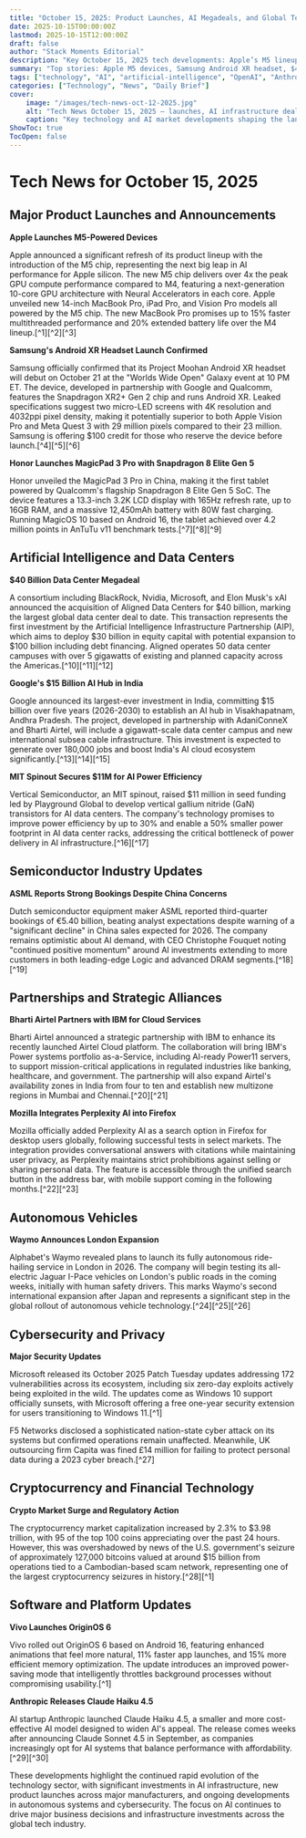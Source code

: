 ```yaml
---
title: "October 15, 2025: Product Launches, AI Megadeals, and Global Tech Moves"
date: 2025-10-15T00:00:00Z
lastmod: 2025-10-15T12:00:00Z
draft: false
author: "Stack Moments Editorial"
description: "Key October 15, 2025 tech developments: Apple’s M5 lineup, Samsung’s Android XR reveal, a $40B Aligned Data Centers megadeal (AIP), Google’s $15B India AI hub, ASML bookings beat, Waymo’s London expansion, Patch Tuesday updates, major crypto seizure, and more."
summary: "Top stories: Apple M5 devices, Samsung Android XR headset, $40B AIP–Aligned data center deal, Google India AI hub, ASML strong bookings, Airtel–IBM cloud, Waymo London expansion, Microsoft Patch Tuesday + F5/Capita, crypto seizure, Vivo OriginOS 6, Anthropic Claude Haiku 4.5."
tags: ["technology", "AI", "artificial-intelligence", "OpenAI", "Anthropic", "startups", "India", "funding", "daily-news", "Apple", "Samsung", "ASML", "Waymo", "Mozilla", "Firefox", "IBM", "Airtel", "xAI", "data-centers", "XR", "cybersecurity", "cryptocurrency"]
categories: ["Technology", "News", "Daily Brief"]
cover:
    image: "/images/tech-news-oct-12-2025.jpg"
    alt: "Tech News October 15, 2025 — launches, AI infrastructure deals, and market signals"
    caption: "Key technology and AI market developments shaping the landscape on October 15, 2025"
ShowToc: true
TocOpen: false
---
```

# Tech News for October 15, 2025

## Major Product Launches and Announcements

**Apple Launches M5-Powered Devices**

Apple announced a significant refresh of its product lineup with the introduction of the M5 chip, representing the next big leap in AI performance for Apple silicon. The new M5 chip delivers over 4x the peak GPU compute performance compared to M4, featuring a next-generation 10-core GPU architecture with Neural Accelerators in each core. Apple unveiled new 14-inch MacBook Pro, iPad Pro, and Vision Pro models all powered by the M5 chip. The new MacBook Pro promises up to 15% faster multithreaded performance and 20% extended battery life over the M4 lineup.[^1][^2][^3]

**Samsung's Android XR Headset Launch Confirmed**

Samsung officially confirmed that its Project Moohan Android XR headset will debut on October 21 at the "Worlds Wide Open" Galaxy event at 10 PM ET. The device, developed in partnership with Google and Qualcomm, features the Snapdragon XR2+ Gen 2 chip and runs Android XR. Leaked specifications suggest two micro-LED screens with 4K resolution and 4032ppi pixel density, making it potentially superior to both Apple Vision Pro and Meta Quest 3 with 29 million pixels compared to their 23 million. Samsung is offering \$100 credit for those who reserve the device before launch.[^4][^5][^6]

**Honor Launches MagicPad 3 Pro with Snapdragon 8 Elite Gen 5**

Honor unveiled the MagicPad 3 Pro in China, making it the first tablet powered by Qualcomm's flagship Snapdragon 8 Elite Gen 5 SoC. The device features a 13.3-inch 3.2K LCD display with 165Hz refresh rate, up to 16GB RAM, and a massive 12,450mAh battery with 80W fast charging. Running MagicOS 10 based on Android 16, the tablet achieved over 4.2 million points in AnTuTu v11 benchmark tests.[^7][^8][^9]

## Artificial Intelligence and Data Centers

**\$40 Billion Data Center Megadeal**

A consortium including BlackRock, Nvidia, Microsoft, and Elon Musk's xAI announced the acquisition of Aligned Data Centers for \$40 billion, marking the largest global data center deal to date. This transaction represents the first investment by the Artificial Intelligence Infrastructure Partnership (AIP), which aims to deploy \$30 billion in equity capital with potential expansion to \$100 billion including debt financing. Aligned operates 50 data center campuses with over 5 gigawatts of existing and planned capacity across the Americas.[^10][^11][^12]

**Google's \$15 Billion AI Hub in India**

Google announced its largest-ever investment in India, committing \$15 billion over five years (2026-2030) to establish an AI hub in Visakhapatnam, Andhra Pradesh. The project, developed in partnership with AdaniConneX and Bharti Airtel, will include a gigawatt-scale data center campus and new international subsea cable infrastructure. This investment is expected to generate over 180,000 jobs and boost India's AI cloud ecosystem significantly.[^13][^14][^15]

**MIT Spinout Secures \$11M for AI Power Efficiency**

Vertical Semiconductor, an MIT spinout, raised \$11 million in seed funding led by Playground Global to develop vertical gallium nitride (GaN) transistors for AI data centers. The company's technology promises to improve power efficiency by up to 30% and enable a 50% smaller power footprint in AI data center racks, addressing the critical bottleneck of power delivery in AI infrastructure.[^16][^17]

## Semiconductor Industry Updates

**ASML Reports Strong Bookings Despite China Concerns**

Dutch semiconductor equipment maker ASML reported third-quarter bookings of €5.40 billion, beating analyst expectations despite warning of a "significant decline" in China sales expected for 2026. The company remains optimistic about AI demand, with CEO Christophe Fouquet noting "continued positive momentum" around AI investments extending to more customers in both leading-edge Logic and advanced DRAM segments.[^18][^19]

## Partnerships and Strategic Alliances

**Bharti Airtel Partners with IBM for Cloud Services**

Bharti Airtel announced a strategic partnership with IBM to enhance its recently launched Airtel Cloud platform. The collaboration will bring IBM's Power systems portfolio as-a-Service, including AI-ready Power11 servers, to support mission-critical applications in regulated industries like banking, healthcare, and government. The partnership will also expand Airtel's availability zones in India from four to ten and establish new multizone regions in Mumbai and Chennai.[^20][^21]

**Mozilla Integrates Perplexity AI into Firefox**

Mozilla officially added Perplexity AI as a search option in Firefox for desktop users globally, following successful tests in select markets. The integration provides conversational answers with citations while maintaining user privacy, as Perplexity maintains strict prohibitions against selling or sharing personal data. The feature is accessible through the unified search button in the address bar, with mobile support coming in the following months.[^22][^23]

## Autonomous Vehicles

**Waymo Announces London Expansion**

Alphabet's Waymo revealed plans to launch its fully autonomous ride-hailing service in London in 2026. The company will begin testing its all-electric Jaguar I-Pace vehicles on London's public roads in the coming weeks, initially with human safety drivers. This marks Waymo's second international expansion after Japan and represents a significant step in the global rollout of autonomous vehicle technology.[^24][^25][^26]

## Cybersecurity and Privacy

**Major Security Updates**

Microsoft released its October 2025 Patch Tuesday updates addressing 172 vulnerabilities across its ecosystem, including six zero-day exploits actively being exploited in the wild. The updates come as Windows 10 support officially sunsets, with Microsoft offering a free one-year security extension for users transitioning to Windows 11.[^1]

F5 Networks disclosed a sophisticated nation-state cyber attack on its systems but confirmed operations remain unaffected. Meanwhile, UK outsourcing firm Capita was fined £14 million for failing to protect personal data during a 2023 cyber breach.[^27]

## Cryptocurrency and Financial Technology

**Crypto Market Surge and Regulatory Action**

The cryptocurrency market capitalization increased by 2.3% to \$3.98 trillion, with 95 of the top 100 coins appreciating over the past 24 hours. However, this was overshadowed by news of the U.S. government's seizure of approximately 127,000 bitcoins valued at around \$15 billion from operations tied to a Cambodian-based scam network, representing one of the largest cryptocurrency seizures in history.[^28][^1]

## Software and Platform Updates

**Vivo Launches OriginOS 6**

Vivo rolled out OriginOS 6 based on Android 16, featuring enhanced animations that feel more natural, 11% faster app launches, and 15% more efficient memory optimization. The update introduces an improved power-saving mode that intelligently throttles background processes without compromising usability.[^1]

**Anthropic Releases Claude Haiku 4.5**

AI startup Anthropic launched Claude Haiku 4.5, a smaller and more cost-effective AI model designed to widen AI's appeal. The release comes weeks after announcing Claude Sonnet 4.5 in September, as companies increasingly opt for AI systems that balance performance with affordability.[^29][^30]

These developments highlight the continued rapid evolution of the technology sector, with significant investments in AI infrastructure, new product launches across major manufacturers, and ongoing developments in autonomous systems and cybersecurity. The focus on AI continues to drive major business decisions and infrastructure investments across the global tech industry.